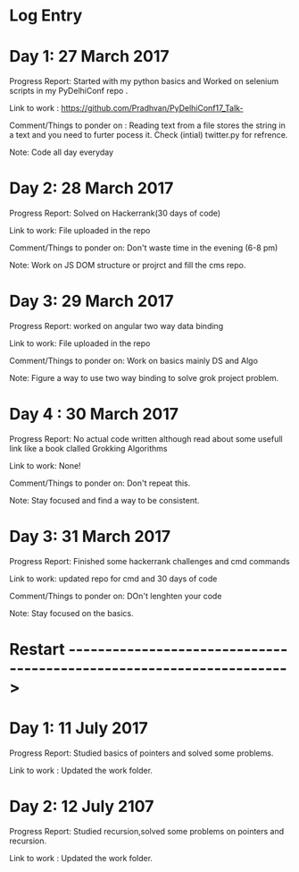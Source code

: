 # Log Entry 

# Day 1: 27 March 2017
  
  Progress Report: Started with my python basics and Worked on selenium scripts in my PyDelhiConf repo .  
  
  Link to work : https://github.com/Pradhvan/PyDelhiConf17_Talk-
  
  Comment/Things to ponder on : Reading text from a file stores the string in a text and you need to furter pocess it. Check (intial) twitter.py for refrence. 

  Note: Code all day everyday 

# Day 2: 28 March 2017

  Progress Report: Solved on Hackerrank(30 days of code) 

  
  Link to work: File uploaded in the repo 


  Comment/Things to ponder on: Don't waste time in the evening (6-8 pm) 


  Note: Work on JS DOM structure or projrct and fill the cms repo.  

# Day 3: 29 March 2017 

  Progress Report: worked on angular two way data binding  

  
  Link to work: File uploaded in the repo 


  Comment/Things to ponder on: Work on basics mainly DS and Algo  


  Note: Figure a way to use two way binding to solve grok project problem.  
  
  
 # Day 4 : 30 March 2017
 
  Progress Report: No actual code written although read about some usefull link like a book clalled Grokking Algorithms  

  
  Link to work: None! 


  Comment/Things to ponder on: Don't repeat this.   


  Note: Stay focused and find a way to be consistent.   
  
# Day 3: 31 March 2017 


  Progress Report: Finished some hackerrank challenges and cmd commands 

  
  Link to work: updated repo for cmd and 30 days of code 


  Comment/Things to ponder on: DOn't lenghten your code 


  Note: Stay focused on the basics. 

# Restart -------------------------------------------------------------------->

# Day 1: 11 July 2017 

Progress Report: Studied basics of pointers and solved some problems. 

Link to work : Updated the work folder.

# Day 2: 12 July 2107 

Progress Report: Studied recursion,solved some problems on pointers and recursion. 

Link to work : Updated the work folder.



  
